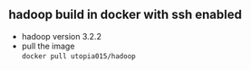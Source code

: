 ## hadoop build in docker with ssh enabled
* hadoop version 3.2.2  
* pull the image  
`docker pull utopia015/hadoop`
